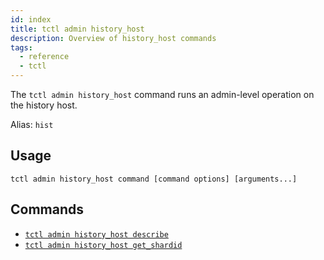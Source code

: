 ```yaml
---
id: index
title: tctl admin history_host
description: Overview of history_host commands
tags:
  - reference
  - tctl
---
```


The `tctl admin history_host` command runs an admin-level operation on the history host.

Alias: `hist`

## Usage

`tctl admin history_host command [command options] [arguments...]`

## Commands

- [`tctl admin history_host describe`](/tctl/admin/history_host/describe)
- [`tctl admin history_host get_shardid`](/tctl/admin/history_host/get_shardid)
